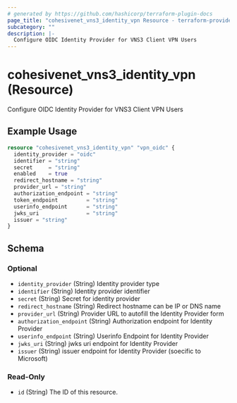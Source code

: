 ```yaml
---
# generated by https://github.com/hashicorp/terraform-plugin-docs
page_title: "cohesivenet_vns3_identity_vpn Resource - terraform-provider-cohesivenet"
subcategory: ""
description: |-
  Configure OIDC Identity Provider for VNS3 Client VPN Users
---
```


# cohesivenet_vns3_identity_vpn (Resource)

Configure OIDC Identity Provider for VNS3 Client VPN Users

## Example Usage

```terraform
resource "cohesivenet_vns3_identity_vpn" "vpn_oidc" {
  identity_provider = "oidc"
  identifier = "string"
  secret     = "string"
  enabled    = true
  redirect_hostname = "string"
  provider_url = "string"
  authorization_endpoint = "string"
  token_endpoint         = "string"
  userinfo_endpoint      = "string"
  jwks_uri               = "string"
  issuer = "string"
}
```

<!-- schema generated by tfplugindocs -->
## Schema

### Optional

- `identity_provider` (String) Identity provider type
- `identifier` (String) Identity provider identifier
- `secret` (String) Secret for identity provider
- `redirect_hostname` (String) Redirect hostname can be IP or DNS name
- `provider_url` (String) Provider URL to autofill the Identity Provider form
- `authorization_endpoint` (String) Authorization endpoint for Identity Provider
- `userinfo_endpoint` (String) Userinfo Endpoint  for Identity Provider
- `jwks_uri` (String) jwks uri endpoint for Identity Provider
- `issuer` (String) issuer endpoint for Identity Provider (soecific to Microsoft)

### Read-Only

- `id` (String) The ID of this resource.

